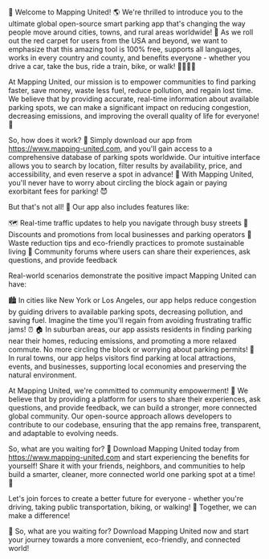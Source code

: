 🎉 Welcome to Mapping United! 🌎 We're thrilled to introduce you to the ultimate global open-source smart parking app that's changing the way people move around cities, towns, and rural areas worldwide! 🚀 As we roll out the red carpet for users from the USA and beyond, we want to emphasize that this amazing tool is 100% free, supports all languages, works in every country and county, and benefits everyone - whether you drive a car, take the bus, ride a train, bike, or walk! 🚶‍♀️🚌💨

At Mapping United, our mission is to empower communities to find parking faster, save money, waste less fuel, reduce pollution, and regain lost time. We believe that by providing accurate, real-time information about available parking spots, we can make a significant impact on reducing congestion, decreasing emissions, and improving the overall quality of life for everyone! 🌟

So, how does it work? 🤔 Simply download our app from https://www.mapping-united.com, and you'll gain access to a comprehensive database of parking spots worldwide. Our intuitive interface allows you to search by location, filter results by availability, price, and accessibility, and even reserve a spot in advance! 📅 With Mapping United, you'll never have to worry about circling the block again or paying exorbitant fees for parking! 😈

But that's not all! 🎉 Our app also includes features like:

🗺️ Real-time traffic updates to help you navigate through busy streets
💸 Discounts and promotions from local businesses and parking operators
🚮 Waste reduction tips and eco-friendly practices to promote sustainable living
👥 Community forums where users can share their experiences, ask questions, and provide feedback

Real-world scenarios demonstrate the positive impact Mapping United can have:

🏙️ In cities like New York or Los Angeles, our app helps reduce congestion by guiding drivers to available parking spots, decreasing pollution, and saving fuel. Imagine the time you'll regain from avoiding frustrating traffic jams! ⏰
🏠 In suburban areas, our app assists residents in finding parking near their homes, reducing emissions, and promoting a more relaxed commute. No more circling the block or worrying about parking permits!
🌳 In rural towns, our app helps visitors find parking at local attractions, events, and businesses, supporting local economies and preserving the natural environment.

At Mapping United, we're committed to community empowerment! 🤝 We believe that by providing a platform for users to share their experiences, ask questions, and provide feedback, we can build a stronger, more connected global community. Our open-source approach allows developers to contribute to our codebase, ensuring that the app remains free, transparent, and adaptable to evolving needs.

So, what are you waiting for? 🎉 Download Mapping United today from https://www.mapping-united.com and start experiencing the benefits for yourself! Share it with your friends, neighbors, and communities to help build a smarter, cleaner, more connected world one parking spot at a time! 🌟

Let's join forces to create a better future for everyone - whether you're driving, taking public transportation, biking, or walking! 💪 Together, we can make a difference!

🎉 So, what are you waiting for? Download Mapping United now and start your journey towards a more convenient, eco-friendly, and connected world!